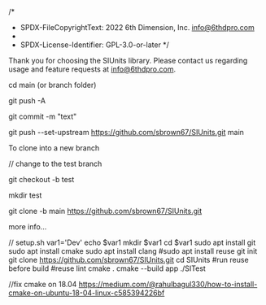/*
 * SPDX-FileCopyrightText: 2022 6th Dimension, Inc. <info@6thdpro.com>
 *
 * SPDX-License-Identifier: GPL-3.0-or-later
 */
 
Thank you for choosing the SIUnits library. Please contact us regarding usage and feature requests at info@6thdpro.com.


cd main (or branch folder)

git push -A

git commit -m "text"

git push --set-upstream https://github.com/sbrown67/SIUnits.git main


To clone into a new branch

// change to the test branch

git checkout -b test 

mkdir test

git clone -b main https://github.com/sbrown67/SIUnits.git


more info...

// setup.sh
var1='Dev'
echo $var1
mkdir $var1
cd $var1
sudo apt install git
sudo apt install cmake
sudo apt install clang
#sudo apt install reuse
git init
git clone https://github.com/sbrown67/SIUnits.git
cd SIUnits
#run reuse before build
#reuse lint
cmake .
cmake --build app
./SITest


//fix cmake on 18.04
https://medium.com/@rahulbagul330/how-to-install-cmake-on-ubuntu-18-04-linux-c585394226bf

